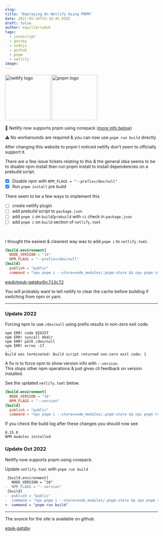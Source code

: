 ```yaml
---
slug:
title: "Deploying On Netlify Using PNPM"
date: 2021-05-26T15:18:45.810Z
draft: false
author: equilibriumuk
tags:
  - javascript
  - gatsby
  - nodejs
  - github
  - pnpm
  - netlify
image:
---
```


<p class="text-center"><img src="/media/logos/netlify.svg" alt="netlify logo" width="150px" class="inline"> <img src="/media/logos/pnpm.svg" alt="pnpm logo" width="150px" class="inline"></p>

<article class="message is-info">
  <div class="message-body">
    <p>🎉 Netlify now supports pnpm using corepack (<a href="#update-oct-2022" aria-label="update oct 2022 permalink">more info below</a>)</p>
  </div>
</article>

<article class="message is-danger">
  <div class="message-body">
    <p>⚠️ No workarounds are required & you can now use <code class="language-text">pnpm run build</code> directly</p>
  </div>
</article>

After changing this website to pnpm I noticed netlify don't seem to officially support it.

There are a few issue tickets relating to this & the general idea seems to be to disable npm install then run pnpm install to install dependencies on a prebuild script.

- [x] Disable npm with `NPM_FLAGS = "--prefix=/dev/null"`
- [x] Run `pnpm install` pre build

There seem to be a few ways to implement this

- [ ] create netlify plugin
- [ ] add prebuild script to `package.json`
- [ ] add `pnpm i` on `build`/`prebuild` with `ci` check in `package.json`
- [ ] add `pnpm i` on `build` section of `netlify.toml`

<br />

I thought the easiest & cleanest way was to add `pnpm i` to `netlify.toml`.

```toml
[build.environment]
  NODE_VERSION = "14"
  NPM_FLAGS = "--prefix=/dev/null"
[build]
  publish = "public"
  command = "npx pnpm i --store=node_modules/.pnpm-store && npx pnpm run build"
```

<p><i class="fa fa-code-fork git-fork"></i> <a href="https://github.com/equk/equk-gatsby/commit/c713c72b359fc7584d8a8ccb744d536ab68137d0#diff-ab8f79b68b7adff7a07db953bf453f3c5aa6ade98d2b1b67d8432b36392489ed" target="_blank" rel="noopener noreferrer">equk/equk-gatsby@<tt>c713c72</tt></a>
</p>

<article class="message is-warning">
  <div class="message-body">
    <i class="fa fa-exclamation-triangle" aria-hidden="true"></i> You will probably want to tell netlify to clear the cache before building if switching from npm or yarn.
  </div>
</article>

---

### Update 2022

Forcing npm to use `/dev/null` using prefix results in non-zero exit code.

```
npm ERR! code EEXIST
npm ERR! syscall mkdir
npm ERR! path /dev/null
npm ERR! errno -17
...
Build was terminated: Build script returned non-zero exit code: 1
```

A fix is to force npm to show version info with `--version`.<br />
This stops other npm operations & just gives cli feedback on version installed.

See the updated `netlify.toml` below.

```toml
[build.environment]
  NODE_VERSION = "16"
  NPM_FLAGS = "--version"
[build]
  publish = "public"
  command = "npx pnpm i --store=node_modules/.pnpm-store && npx pnpm run build"
```

If you check the build log after these changes you should now see

```
8.15.0
NPM modules installed
```

### Update Oct 2022

Netlify now supports pnpm using corepack.

Update `netlify.toml` with `pnpm run build`

```diff
 [build.environment]
   NODE_VERSION = "16"
-  NPM_FLAGS = "--version"
 [build]
-  publish = "public"
-  command = "npx pnpm i --store=node_modules/.pnpm-store && npx pnpm run build"
+  command = "pnpm run build"
```

---

The source for the site is available on github.

<a class="github" href="https://github.com/equk/equk-gatsby" aria-label="View on GitHub" target="_blank" rel="noopener noreferrer"><i class="fa fa-github"></i> equk-gatsby</a>


